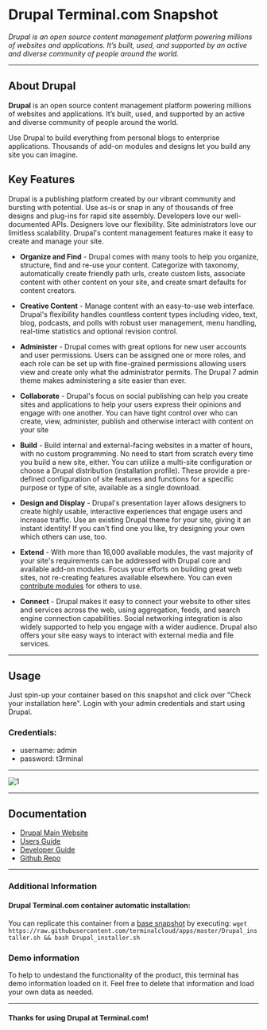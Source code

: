 # **Drupal** Terminal.com Snapshot
*Drupal is an open source content management platform powering millions of websites and applications. It’s built, used, and supported by an active and diverse community of people around the world.*

---

## About Drupal
**Drupal** is an open source content management platform powering millions of websites and applications. It’s built, used, and supported by an active and diverse community of people around the world.


Use Drupal to build everything from personal blogs to enterprise applications. Thousands of add-on modules and designs let you build any site you can imagine.


## Key Features

Drupal is a publishing platform created by our vibrant community and bursting with potential. Use as-is or snap in any of thousands of free designs and plug-ins for rapid site assembly. Developers love our well-documented APIs. Designers love our flexibility. Site administrators love our limitless scalability.
Drupal's content management features make it easy to create and manage your site.

- **Organize and Find** - Drupal comes with many tools to help you organize, structure, find and re-use your content. Categorize with taxonomy, automatically create friendly path urls, create custom lists, associate content with other content on your site, and create smart defaults for content creators.

- **Creative Content** - Manage content with an easy-to-use web interface. Drupal's flexibility handles countless content types including video, text, blog, podcasts, and polls with robust user management, menu handling, real-time statistics and optional revision control.


- **Administer** - Drupal comes with great options for new user accounts and user permissions. Users can be assigned one or more roles, and each role can be set up with fine-grained permissions allowing users view and create only what the administrator permits. The Drupal 7 admin theme makes administering a site easier than ever.


- **Collaborate** - Drupal's focus on social publishing can help you create sites and applications to help your users express their opinions and engage with one another. You can have tight control over who can create, view, administer, publish and otherwise interact with content on your site


- **Build** - Build internal and external-facing websites in a matter of hours, with no custom programming. No need to start from scratch every time you build a new site, either. You can utilize a multi-site configuration or choose a Drupal distribution (installation profile). These provide a pre-defined configuration of site features and functions for a specific purpose or type of site, available as a single download.

- **Design and Display** - Drupal's presentation layer allows designers to create highly usable, interactive experiences that engage users and increase traffic. Use an existing Drupal theme for your site, giving it an instant identity! If you can't find one you like, try designing your own which others can use, too.


- **Extend** - With more than 16,000 available modules, the vast majority of your site's requirements can be addressed with Drupal core and available add-on modules. Focus your efforts on building great web sites, not re-creating features available elsewhere. You can even [contribute modules](https://www.drupal.org/contribute) for others to use.

- **Connect** - Drupal makes it easy to connect your website to other sites and services across the web, using aggregation, feeds, and search engine connection capabilities. Social networking integration is also widely supported to help you engage with a wider audience. Drupal also offers your site easy ways to interact with external media and file services.


---

## Usage

Just spin-up your container based on this snapshot and click over "Check your installation here".
Login with your admin credentials and start using Drupal.


### Credentials:

- username: admin
- password: t3rminal


---

![1](https://www.drupal.org/files/styles/grid-8/public/iMac_tablet_iphone_620x440_01.png?itok=UzysFbCP)  

---

## Documentation
- [Drupal Main Website](http://www.Drupal.com/)
- [Users Guide](http://www.Drupal.com/doc/user-guide)
- [Developer Guide](http://docs.Drupal.com/latest/index.html)
- [Github Repo](https://github.com/Drupal/pim-community-standard)

---

### Additional Information

#### Drupal Terminal.com container automatic installation:
You can replicate this container from a [base snapshot](https://www.terminal.com/tiny/FzpHiTXG1K) by executing:
`wget https://raw.githubusercontent.com/terminalcloud/apps/master/Drupal_installer.sh && bash Drupal_installer.sh`

### Demo information
To help to undestand the functionality of the product, this terminal has demo information loaded on it.
Feel free to delete that information and load your own data as needed.

---

#### Thanks for using Drupal at Terminal.com!
